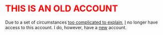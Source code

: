 # <b style="color:red">THIS IS AN OLD ACCOUNT</b>
Due to a set of circumstances [too complicated to explain](https://xkcd.com/538/), [I](https://mib.dev) no longer have access to this account.
I do, however, have a [new](https://mib.dev/#github) account.
